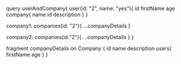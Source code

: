 query userAndCompany{
  user(id: "2", name: "yes"){
    id
    firstName
    age
    company{
      name
      id
      description
    }
  }
  
  company1: companies(id: "2"){
    ...companyDetails
  }
  
  company2: companies(id:"2"){
  	...companyDetails
  }
}

fragment companyDetails on Company {
  id
    name
    description
    users{
      firstName
      age
    }
}
